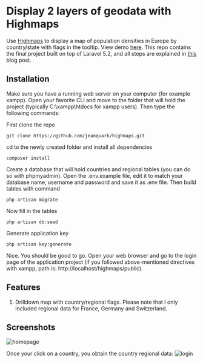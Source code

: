 # Display 2 layers of geodata with Highmaps

Use [Highmaps](http://www.highcharts.com/products/highmaps) to display a map of population densities in Europe by country/state with flags in the tooltip. View demo [here](http://www.jmkleger.com/highmaps). This repo contains the final project built on top of Laravel 5.2, and all steps are explained in [this](http://www.jmkleger.com/post/display-2-layers-of-geodata-with-highmaps) blog post.

## Installation

Make sure you have a running web server on your computer (for example xampp). Open your favorite CLI and move to the folder that will hold the project (typically C:\xampp\htdocs for xampp users). Then type the following commands: 

First clone the repo
```
git clone https://github.com/jeanquark/highmaps.git
```

cd to the newly created folder and install all dependencies
```
composer install
```

Create a database that will hold countries and regional tables (you can do so with phpmyadmin).
Open the .env.example file, edit it to match your database name, username and password and save it as .env file. Then build tables with command

```
php artisan migrate
```

Now fill in the tables
```
php artisan db:seed
```

Generate application key 
```
php artisan key:generate
```

Nice. You should be good to go. Open your web browser and go to the login page of the application project (if you followed above-mentioned directives with xampp, path is: http://localhost/highmaps/public).

## Features

1. Drilldown map with country/regional flags. Please note that I only included regional data for France, Germany and Switzerland.

## Screenshots
![homepage](https://github.com/jeanquark/highmaps/raw/master/public/homepage.png "Homepage")

Once your click on a country, you obtain the country regional data:
![login](https://github.com/jeanquark/highmaps/raw/master/public/homepage2.png "Login")
